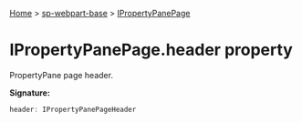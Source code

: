 <!-- docId=sp-webpart-base.ipropertypanepage.header -->

[Home](./index.md) &gt; [sp-webpart-base](./sp-webpart-base.md) &gt; [IPropertyPanePage](./sp-webpart-base.ipropertypanepage.md)

# IPropertyPanePage.header property

PropertyPane page header.

**Signature:**
```javascript
header: IPropertyPanePageHeader
```
